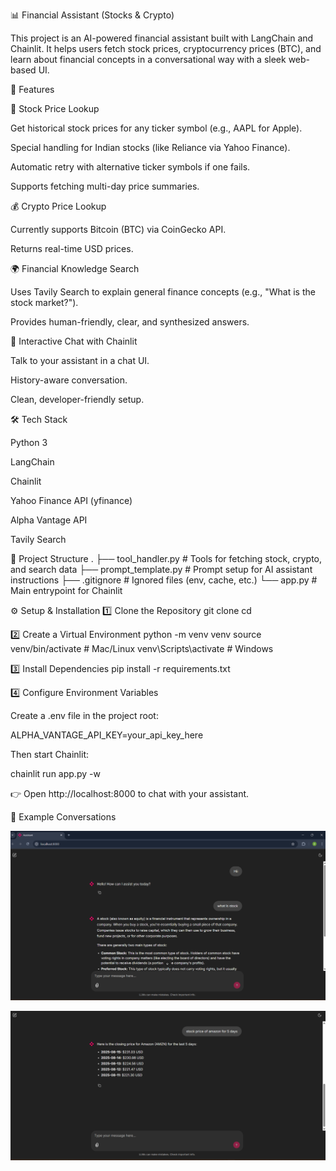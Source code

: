 📊 Financial Assistant (Stocks & Crypto)

This project is an AI-powered financial assistant built with LangChain and Chainlit.
It helps users fetch stock prices, cryptocurrency prices (BTC), and learn about financial concepts in a conversational way with a sleek web-based UI.

🚀 Features

🔎 Stock Price Lookup

Get historical stock prices for any ticker symbol (e.g., AAPL for Apple).

Special handling for Indian stocks (like Reliance via Yahoo Finance).

Automatic retry with alternative ticker symbols if one fails.

Supports fetching multi-day price summaries.

💰 Crypto Price Lookup

Currently supports Bitcoin (BTC) via CoinGecko API.

Returns real-time USD prices.

🌍 Financial Knowledge Search

Uses Tavily Search to explain general finance concepts (e.g., "What is the stock market?").

Provides human-friendly, clear, and synthesized answers.

💬 Interactive Chat with Chainlit

Talk to your assistant in a chat UI.

History-aware conversation.

Clean, developer-friendly setup.

🛠️ Tech Stack

Python 3

LangChain

Chainlit

Yahoo Finance API (yfinance)

Alpha Vantage API

Tavily Search

📂 Project Structure
.
├── tool_handler.py     # Tools for fetching stock, crypto, and search data
├── prompt_template.py  # Prompt setup for AI assistant instructions
├── .gitignore          # Ignored files (env, cache, etc.)
└── app.py              # Main entrypoint for Chainlit

⚙️ Setup & Installation
1️⃣ Clone the Repository
git clone <your-repo-url>
cd <your-repo-name>

2️⃣ Create a Virtual Environment
python -m venv venv
source venv/bin/activate   # Mac/Linux
venv\Scripts\activate      # Windows

3️⃣ Install Dependencies
pip install -r requirements.txt

4️⃣ Configure Environment Variables

Create a .env file in the project root:

ALPHA_VANTAGE_API_KEY=your_api_key_here

Then start Chainlit:

chainlit run app.py -w

👉 Open http://localhost:8000 to chat with your assistant.

📖 Example Conversations

![alt text](<Screenshot 2025-08-16 114819.png>)

![alt text](image-1.png)